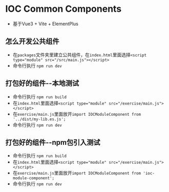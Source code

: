 # IOC Common Components

- 基于Vue3 + Vite + ElementPlus

## 怎么开发公共组件

- 在`packages`文件夹里建立公共组件，在`index.html`里面选择`<script type="module" src="/src/main.js"></script>`
- 命令行执行 `npm run dev`

## 打包好的组件--本地测试

- 命令行执行 `npm run build`
- 在`index.html`里面选择`<script type="module" src="/exercise/main.js"></script>`
- 在`exercise/main.js`里面放开`import IOCModuleComponent from '../dist/my-lib.es.js';`
- 命令行执行 `npm run dev`

## 打包好的组件--npm包引入测试

- 命令行执行 `npm run build`
- 在`index.html`里面选择`<script type="module" src="/exercise/main.js"></script>`
- 在`exercise/main.js`里面放开`import IOCModuleComponent from 'ioc-module-component';`
- 命令行执行 `npm run dev`


